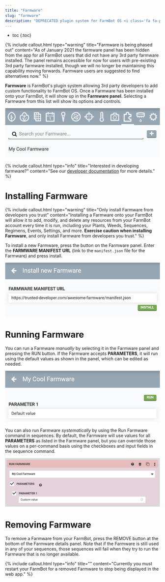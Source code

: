 ```yaml
---
title: "Farmware"
slug: "farmware"
description: "DEPRECATED plugin system for FarmBot OS <i class='fa fa-puzzle-piece'></i>"
---
```


* toc
{:toc}

{%
include callout.html
type="warning"
title="Farmware is being phased out"
content="As of January 2021 the farmware panel has been hidden from the app for all FarmBot users that did not have any 3rd party farmware installed. The panel remains accessible for now for users with pre-existing 3rd party farmware installed, though we will no longer be maintaining this capability moving forwards. Farmware users are suggested to find alternatives now."
%}

**Farmware** is FarmBot's plugin system allowing 3rd party developers to add custom functionality to FarmBot OS. Once a Farmware has been installed onto your FarmBot, it will show up in the **Farmware panel**. Selecting a Farmware from this list will show its options and controls.

![farmware panel](_images/farmware_panel.png)



{%
include callout.html
type="info"
title="Interested in developing farmware?"
content="See our [developer documentation](https://developer.farm.bot/docs/farmware) for more details."
%}

# Installing Farmware

{%
include callout.html
type="warning"
title="Only install Farmware from developers you trust"
content="Installing a Farmware onto your FarmBot will allow it to add, modify, and delete any resources from your FarmBot account every time it is run, including your Plants, Weeds, Sequences, Regimens, Events, Settings, and more. **Exercise caution when installing Farmware**, and only install Farmware from developers you trust."
%}

To install a new Farmware, press the <span class="fb-button fb-gray"><i class='fa fa-plus'></i></span> button on the Farmware panel. Enter the **FARMWARE MANIFEST URL** (link to the `manifest.json` file for the Farmware) and press <span class="fb-button fb-green">install</span>.

![install new farmware](_images/install_new_farmware.png)

# Running Farmware

You can run a Farmware *manually* by selecting it in the Farmware panel and pressing the <span class="fb-button fb-green">RUN</span> button. If the Farmware accepts **PARAMETERS**, it will run using the default values as shown in the panel, which can be edited as needed.

![run farmware from panel](_images/run_farmware_from_panel.png)

You can also run Farmware *systematically* by using the <span class="fb-step fb-run-farmware">Run Farmware</span> command in sequences. By default, the Farmware will use values for all **PARAMETERS** as listed in the Farmware panel, but you can override those values on a per-command basis using the checkboxes and input fields in the sequence command.

![run farmware from step](_images/run_farmware_from_step.png)

# Removing Farmware
To remove a Farmware from your FarmBot, press the <span class="fb-button fb-red">REMOVE</span> button at the bottom of the Farmware details panel. Note that if the Farmware is still used in any of your sequences, those sequences will fail when they try to run the Farmware that is no longer available.

{%
include callout.html
type="info"
title=""
content="Currently you must restart your FarmBot for a removed Farmware to stop being displayed in the web app."
%}

